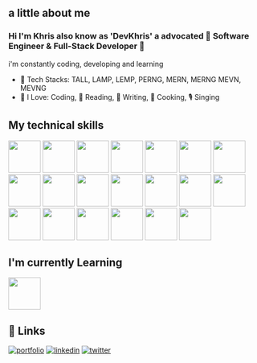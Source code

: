 
## a little about me
### Hi I'm Khris also know as 'DevKhris' a advocated :tada: Software Engineer & Full-Stack Developer :tada: 
i'm constantly coding, developing and learning

- 🧰 Tech Stacks: TALL, LAMP, LEMP, PERNG, MERN, MERNG MEVN, MEVNG
- 💙 I Love: Coding, 📘 Reading, 📝 Writing, 🍘 Cooking, 🎙️ Singing

## My technical skills
<img src="https://cdn.jsdelivr.net/gh/devicons/devicon/icons/vscode/vscode-original.svg" width=64 height=64 /> <img src="https://cdn.jsdelivr.net/gh/devicons/devicon/icons/git/git-original.svg" width=64 height=64 /> <img src="https://cdn.jsdelivr.net/gh/devicons/devicon/icons/github/github-original.svg" width=64 height=64 /> <img src="https://cdn.jsdelivr.net/gh/devicons/devicon/icons/html5/html5-plain-wordmark.svg" width=64 height=64 /> <img src="https://cdn.jsdelivr.net/gh/devicons/devicon/icons/css3/css3-plain-wordmark.svg" width=64 height=64 /> <img src="https://cdn.jsdelivr.net/gh/devicons/devicon/icons/javascript/javascript-plain.svg" width=64 height=64 /> 
 <img src="https://cdn.jsdelivr.net/gh/devicons/devicon/icons/typescript/typescript-original.svg" width=64 height=64/> <img src="https://cdn.jsdelivr.net/gh/devicons/devicon/icons/nodejs/nodejs-plain.svg" width=64 height=64 /> <img src="https://cdn.jsdelivr.net/gh/devicons/devicon/icons/react/react-original.svg" width=64 height=64 /> <img src="https://cdn.jsdelivr.net/gh/devicons/devicon/icons/vuejs/vuejs-original.svg" width=64 height=64 /> <img src="https://cdn.jsdelivr.net/gh/devicons/devicon/icons/php/php-plain.svg" width=64 height=64 /> <img src="https://cdn.jsdelivr.net/gh/devicons/devicon/icons/laravel/laravel-plain.svg" width=64 height=64 /> <img src="https://cdn.jsdelivr.net/gh/devicons/devicon/icons/mongodb/mongodb-plain.svg" width=64 height=64 /> <img src="https://cdn.jsdelivr.net/gh/devicons/devicon/icons/mysql/mysql-plain-wordmark.svg" width=64 height=64 /> <img src="https://cdn.jsdelivr.net/gh/devicons/devicon/icons/postgresql/postgresql-plain-wordmark.svg"  width=64 height=64  /> <img src="https://cdn.jsdelivr.net/gh/devicons/devicon/icons/graphql/graphql-plain.svg" width=64 height=64  />
<img src="https://cdn.jsdelivr.net/gh/devicons/devicon/icons/redux/redux-original.svg" width=64 height=64 />
<img src="https://cdn.jsdelivr.net/gh/devicons/devicon/icons/nestjs/nestjs-plain.svg" width=64 height=64/>
<img src="https://cdn.jsdelivr.net/gh/devicons/devicon/icons/nextjs/nextjs-original.svg" width=64 height=64/>
<img src="https://cdn.jsdelivr.net/gh/devicons/devicon/icons/redis/redis-plain.svg" width=64 height=64/> 
## I'm currently Learning
<img src="https://cdn.jsdelivr.net/gh/devicons/devicon/icons/python/python-plain.svg" width=64 height=64/>

## 🔗  Links

[![portfolio](https://img.shields.io/badge/my_portfolio-000?style=for-the-badge&logo=ko-fi&logoColor=white)](https://devkhris.com/)
[![linkedin](https://img.shields.io/badge/linkedin-0A66C2?style=for-the-badge&logo=linkedin&logoColor=white)](https://www.linkedin.com/in/devkhris)
[![twitter](https://img.shields.io/badge/twitter-1DA1F2?style=for-the-badge&logo=twitter&logoColor=white)](https://twitter.com/devkhris)


